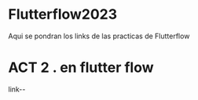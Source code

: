 # Flutterflow2023
Aqui se pondran los links de las practicas de Flutterflow

# ACT 2 . en flutter flow
link--
